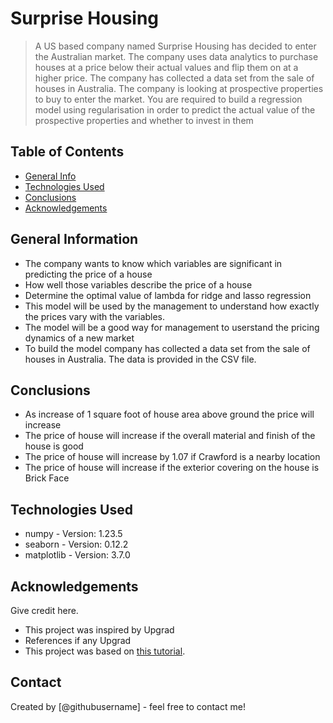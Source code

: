 # Surprise Housing
> A US based company named Surprise Housing has decided to enter the Australian market.
The company uses data analytics to purchase houses at a price below their actual values and flip them on at a higher price. The company has collected a data set from the sale of houses in Australia. 
> The company is looking at prospective properties to buy to enter the market. You are required to build a regression model using regularisation in order to predict the actual value of the prospective properties and whether to invest in them


## Table of Contents
* [General Info](#general-information)
* [Technologies Used](#technologies-used)
* [Conclusions](#conclusions)
* [Acknowledgements](#acknowledgements)

<!-- You can include any other section that is pertinent to your problem -->

## General Information
- The company wants to know which variables are significant in predicting the price of a house
- How well those variables describe the price of a house
- Determine the optimal value of lambda for ridge and lasso regression
- This model will be used by the management to understand how exactly the prices vary 
with the variables.
- The model will be a good way for management to userstand the pricing dynamics of a new market
- To build the model company has collected a data set from the sale of houses in Australia. The data is provided in the CSV file.

<!-- You don't have to answer all the questions - just the ones relevant to your project. -->

## Conclusions
- As increase of 1 square foot of house area above ground the price will increase
- The price of house will increase if the overall material and finish of the house is good
- The price of house will increase by 1.07 if Crawford is a nearby location
- The price of house will increase if the exterior covering on the house is Brick Face

<!-- You don't have to answer all the questions - just the ones relevant to your project. -->


## Technologies Used
-  numpy - Version: 1.23.5 
-  seaborn - Version: 0.12.2
-  matplotlib - Version: 3.7.0

<!-- As the libraries versions keep on changing, it is recommended to mention the version of library used in this project -->

## Acknowledgements
Give credit here.
- This project was inspired by Upgrad
- References if any Upgrad
- This project was based on [this tutorial](https://www.upgrad.com).


## Contact
Created by [@githubusername] - feel free to contact me!


<!-- Optional -->
<!-- ## License -->
<!-- This project is open source and available under the [... License](). -->

<!-- You don't have to include all sections - just the one's relevant to your project -->